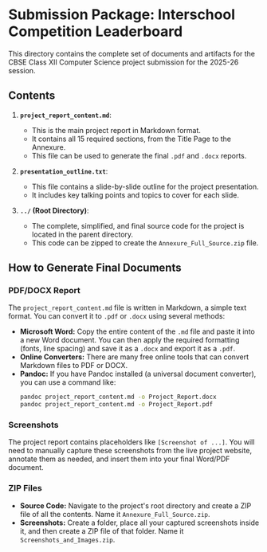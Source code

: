 # Submission Package: Interschool Competition Leaderboard

This directory contains the complete set of documents and artifacts for the CBSE Class XII Computer Science project submission for the 2025-26 session.

## Contents

1.  **`project_report_content.md`**:
    *   This is the main project report in Markdown format.
    *   It contains all 15 required sections, from the Title Page to the Annexure.
    *   This file can be used to generate the final `.pdf` and `.docx` reports.

2.  **`presentation_outline.txt`**:
    *   This file contains a slide-by-slide outline for the project presentation.
    *   It includes key talking points and topics to cover for each slide.

3.  **`../` (Root Directory)**:
    *   The complete, simplified, and final source code for the project is located in the parent directory.
    *   This code can be zipped to create the `Annexure_Full_Source.zip` file.

## How to Generate Final Documents

### PDF/DOCX Report

The `project_report_content.md` file is written in Markdown, a simple text format. You can convert it to `.pdf` or `.docx` using several methods:

*   **Microsoft Word:** Copy the entire content of the `.md` file and paste it into a new Word document. You can then apply the required formatting (fonts, line spacing) and save it as a `.docx` and export it as a `.pdf`.
*   **Online Converters:** There are many free online tools that can convert Markdown files to PDF or DOCX.
*   **Pandoc:** If you have Pandoc installed (a universal document converter), you can use a command like:
    ```bash
    pandoc project_report_content.md -o Project_Report.docx
    pandoc project_report_content.md -o Project_Report.pdf
    ```

### Screenshots

The project report contains placeholders like `[Screenshot of ...]`. You will need to manually capture these screenshots from the live project website, annotate them as needed, and insert them into your final Word/PDF document.

### ZIP Files

*   **Source Code:** Navigate to the project's root directory and create a ZIP file of all the contents. Name it `Annexure_Full_Source.zip`.
*   **Screenshots:** Create a folder, place all your captured screenshots inside it, and then create a ZIP file of that folder. Name it `Screenshots_and_Images.zip`.
